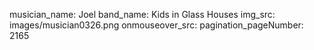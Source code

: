musician_name: Joel
band_name: Kids in Glass Houses
img_src: images/musician0326.png
onmouseover_src: 
pagination_pageNumber: 2165